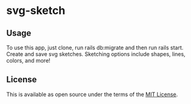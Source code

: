 # svg-sketch

## Usage
To use this app, just clone, run rails db:migrate and then run rails start. Create and save svg sketches. Sketching options include shapes, lines, colors, and more!

## License

This is available as open source under the terms of the [MIT License](https://opensource.org/licenses/MIT).
